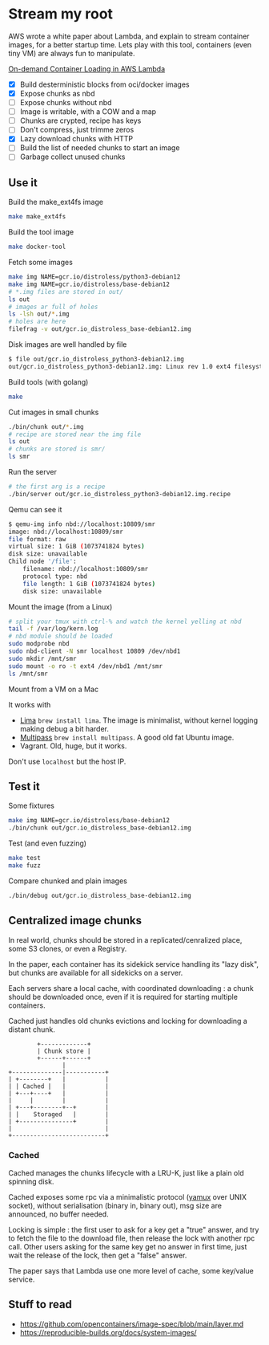 # Stream my root

AWS wrote a white paper about Lambda, and explain to stream container images, for a better startup time.
Lets play with this tool, containers (even tiny VM) are always fun to manipulate.

[On-demand Container Loading in AWS Lambda](https://arxiv.org/abs/2305.13162)

* [x] Build desterministic blocks from oci/docker images
* [x] Expose chunks as nbd
* [ ] Expose chunks without nbd
* [ ] Image is writable, with a COW and a map
* [ ] Chunks are crypted, recipe has keys
* [ ] Don't compress, just trimme zeros
* [x] Lazy download chunks with HTTP
* [ ] Build the list of needed chunks to start an image
* [ ] Garbage collect unused chunks

## Use it

Build the make_ext4fs image

```bash
make make_ext4fs
```

Build the tool image

```bash
make docker-tool
```

Fetch some images

```bash
make img NAME=gcr.io/distroless/python3-debian12
make img NAME=gcr.io/distroless/base-debian12
# *.img files are stored in out/
ls out
# images ar full of holes
ls -lsh out/*.img
# holes are here
filefrag -v out/gcr.io_distroless_base-debian12.img
```

Disk images are well handled by file

```bash
$ file out/gcr.io_distroless_python3-debian12.img
out/gcr.io_distroless_python3-debian12.img: Linux rev 1.0 ext4 filesystem data, UUID=d1fa2f31-4aeb-8354-9262-b4d19504856c, volume name "stream" (extents) (large files)
```

Build tools (with golang)

```bash
make
```

Cut images in small chunks

```bash
./bin/chunk out/*.img
# recipe are stored near the img file
ls out
# chunks are stored is smr/
ls smr
```

Run the server

```bash
# the first arg is a recipe
./bin/server out/gcr.io_distroless_python3-debian12.img.recipe
```

Qemu can see it

```bash
$ qemu-img info nbd://localhost:10809/smr
image: nbd://localhost:10809/smr
file format: raw
virtual size: 1 GiB (1073741824 bytes)
disk size: unavailable
Child node '/file':
    filename: nbd://localhost:10809/smr
    protocol type: nbd
    file length: 1 GiB (1073741824 bytes)
    disk size: unavailable
```

Mount the image (from a Linux)

```bash
# split your tmux with ctrl-% and watch the kernel yelling at nbd
tail -f /var/log/kern.log
# nbd module should be loaded
sudo modprobe nbd
sudo nbd-client -N smr localhost 10809 /dev/nbd1
sudo mkdir /mnt/smr
sudo mount -o ro -t ext4 /dev/nbd1 /mnt/smr
ls /mnt/smr
```

Mount from a VM on a Mac

It works with

* [Lima](https://lima-vm.io) `brew install lima`. The image is minimalist, without kernel logging making debug a bit harder.
* [Multipass](https://multipass.run/) `brew install multipass`. A good old fat Ubuntu image.
* Vagrant. Old, huge, but it works.

Don't use `localhost` but the host IP.

## Test it

Some fixtures

```bash
make img NAME=gcr.io/distroless/base-debian12
./bin/chunk out/gcr.io_distroless_base-debian12.img
```

Test (and even fuzzing)

```bash
make test
make fuzz
```

Compare chunked and plain images

```bash
./bin/debug out/gcr.io_distroless_base-debian12.img
```

## Centralized image chunks

In real world, chunks should be stored in a replicated/cenralized place, some S3 clones, or even a Registry.

In the paper, each container has its sidekick service handling its "lazy disk", but chunks are available for all sidekicks on a server.

Each servers share a local cache, with coordinated downloading : a chunk should be downloaded once, even if it is required for starting multiple containers.

Cached just handles old chunks evictions and locking for downloading a distant chunk.

```
        +-------------+
        | Chunk store |
        +------+------+
               |
+--------------|-----------+
| +--------+   |           |
| | Cached |   |           |
| +---+----+   |           |
|     |        |           |
| +---+--------+--+        |
| |    Storaged   |        |
| +---------------+        |
|                          |
+--------------------------+
```

### Cached

Cached manages the chunks lifecycle with a LRU-K, just like a plain old spinning disk.

Cached exposes some rpc via a minimalistic protocol ([yamux](https://pkg.go.dev/github.com/hashicorp/yamux) over UNIX socket), without serialisation (binary in, binary out), msg size are announced, no buffer needed.

Locking is simple : the first user to ask for a key get a "true" answer, and try to fetch the file to the download file, then release the lock with another rpc call.
Other users asking for the same key get no answer in first time, just wait the release of the lock,
then get a "false" answer.

The paper says that Lambda use one more level of cache, some key/value service.

## Stuff to read

* https://github.com/opencontainers/image-spec/blob/main/layer.md
* https://reproducible-builds.org/docs/system-images/
